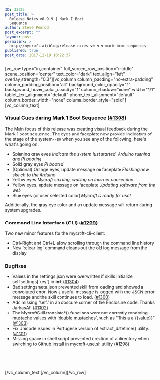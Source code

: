 ```yaml
---
ID: 33925
post_title: >
  Release Notes v0.9.9 | Mark I Boot
  Sequence
author: Steve Penrod
post_excerpt: ""
layout: post
permalink: >
  http://mycroft.ai/blog/release-notes-v0-9-9-mark-boot-sequence/
published: true
post_date: 2017-12-19 10:22:37
---
```

[vc_row type="in_container" full_screen_row_position="middle" scene_position="center" text_color="dark" text_align="left" overlay_strength="0.3"][vc_column column_padding="no-extra-padding" column_padding_position="all" background_color_opacity="1" background_hover_color_opacity="1" column_shadow="none" width="1/1" tablet_text_alignment="default" phone_text_alignment="default" column_border_width="none" column_border_style="solid"][vc_column_text]
<h3><strong>Visual Cues during Mark 1 Boot Sequence (<a class="issue-link js-issue-link" href="https://github.com/MycroftAI/mycroft-core/pull/1308" data-error-text="Failed to load issue title" data-id="281849789" data-permission-text="Issue title is private" data-url="https://github.com/MycroftAI/mycroft-core/issues/1308">#1308</a>)</strong></h3>
The Main focus of this release was creating visual feedback during the Mark 1 boot
sequence. The eyes and faceplate now provide indicators of the stage of the system--so when you see any of the following, here's what's going on:
<ul>
 	<li>Spinning gray eyes
<em>Indicate the system just started, Arduino running and Pi booting</em></li>
 	<li>Solid gray eyes
<em>Pi booted</em></li>
 	<li>(Optional) Orange eyes, update message on faceplate
<em>Flashing new sketch to the Arduino</em></li>
 	<li>Yellow eyes
<em>Mycroft starting, waiting on internet connection</em></li>
 	<li>Yellow eyes, update message on faceplate
<em>Updating software from the web</em></li>
 	<li>Blue eyes (or user selected color)
<em>Mycroft is ready for use!</em></li>
</ul>
Additionally, the gray eye color and an update message will return during system upgrades.
<h3></h3>
<h3><strong>Command Line Interface (CLI) (<a class="issue-link js-issue-link" href="https://github.com/MycroftAI/mycroft-core/pull/1299" data-error-text="Failed to load issue title" data-id="280796676" data-permission-text="Issue title is private" data-url="https://github.com/MycroftAI/mycroft-core/issues/1299">#1299</a>)</strong></h3>
Two new minor features for the mycroft-cli-client:
<ul>
 	<li>Ctrl+Right and Ctrl+L allow scrolling through the command line history</li>
 	<li>New ':clear log' command cleans out the old log message from the display</li>
</ul>
<h3></h3>
<h3><strong>Bugfixes</strong></h3>
<ul>
 	<li>Values in the settings.json were overwritten if skills initialize self.settings['key'] in <strong>init</strong> (<a class="issue-link js-issue-link" href="https://github.com/MycroftAI/mycroft-core/pull/1304" data-error-text="Failed to load issue title" data-id="281520350" data-permission-text="Issue title is private" data-url="https://github.com/MycroftAI/mycroft-core/issues/1304">#1304</a>)</li>
 	<li>Bad settingsmeta.json prevented skill from loading and showed a convoluted error. Now a useful message is logged with the JSON error message and the skill continues to load. (<a class="issue-link js-issue-link" href="https://github.com/MycroftAI/mycroft-core/pull/1300" data-error-text="Failed to load issue title" data-id="280796917" data-permission-text="Issue title is private" data-url="https://github.com/MycroftAI/mycroft-core/issues/1300">#1300</a>)</li>
 	<li>Add missing 'self.' in an obscure corner of the Enclosure code. Thanks JarbasAI! (<a class="issue-link js-issue-link" href="https://github.com/MycroftAI/mycroft-core/pull/1302" data-error-text="Failed to load issue title" data-id="281250102" data-permission-text="Issue title is private" data-url="https://github.com/MycroftAI/mycroft-core/issues/1302">#1302</a>)</li>
 	<li>The MycroftSkill.translate*() functions were not correctly rendering mustache values with 'double mustaches', such as "This a a {{value}}" (<a class="issue-link js-issue-link" href="https://github.com/MycroftAI/mycroft-core/pull/1303" data-error-text="Failed to load issue title" data-id="281515778" data-permission-text="Issue title is private" data-url="https://github.com/MycroftAI/mycroft-core/issues/1303">#1303</a>)</li>
 	<li>Fix Unicode issues in Portugese version of extract_datetime() utility. (<a class="issue-link js-issue-link" href="https://github.com/MycroftAI/mycroft-core/pull/1301" data-error-text="Failed to load issue title" data-id="281236959" data-permission-text="Issue title is private" data-url="https://github.com/MycroftAI/mycroft-core/issues/1301">#1301</a>)</li>
 	<li>Missing space in shell script prevented creation of a directory when switching to Github install in mycroft-use.sh utility (<a class="issue-link js-issue-link" href="https://github.com/MycroftAI/mycroft-core/pull/1298" data-error-text="Failed to load issue title" data-id="280759007" data-permission-text="Issue title is private" data-url="https://github.com/MycroftAI/mycroft-core/issues/1298">#1298</a>)</li>
</ul>
&nbsp;

&nbsp;

[/vc_column_text][/vc_column][/vc_row]
